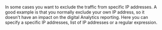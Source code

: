 In some cases you want to exclude the traffic from specific IP addresses. A good example is that you normally exclude your own IP address, so it doesn't have an impact on the digital Analytics reporting. Here you can specify a specific IP addresses, list of IP addresses or a regular expression.

![]()

![]()
